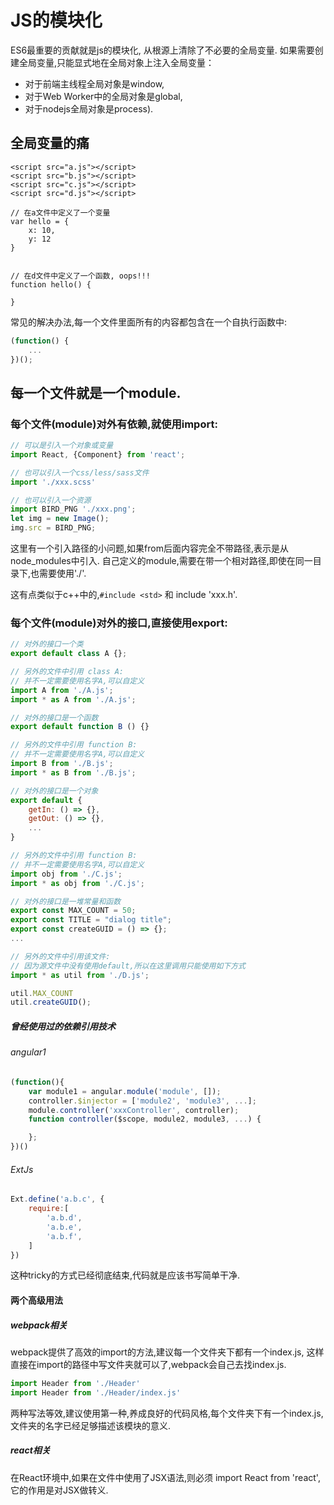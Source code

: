 # JS的模块化

ES6最重要的贡献就是js的模块化, 从根源上清除了不必要的全局变量. 
如果需要创建全局变量,只能显式地在全局对象上注入全局变量：
* 对于前端主线程全局对象是window, 
* 对于Web Worker中的全局对象是global, 
* 对于nodejs全局对象是process).

## 全局变量的痛
```
<script src="a.js"></script>
<script src="b.js"></script>
<script src="c.js"></script>
<script src="d.js"></script>

// 在a文件中定义了一个变量
var hello = {
    x: 10,
    y: 12
}


// 在d文件中定义了一个函数, oops!!!
function hello() {

}

```
常见的解决办法,每一个文件里面所有的内容都包含在一个自执行函数中:
```js
(function() {
    ...
})();
```


## 每一个文件就是一个module.

### 每个文件(module)对外有依赖,就使用import:

```js
// 可以是引入一个对象或变量
import React, {Component} from 'react';

// 也可以引入一个css/less/sass文件
import './xxx.scss'

// 也可以引入一个资源
import BIRD_PNG './xxx.png';
let img = new Image();
img.src = BIRD_PNG;

```

这里有一个引入路径的小问题,如果from后面内容完全不带路径,表示是从node_modules中引入.
自己定义的module,需要在带一个相对路径,即使在同一目录下,也需要使用'./'.

这有点类似于c++中的,`#include <std>` 和 include 'xxx.h'.



### 每个文件(module)对外的接口,直接使用export:

```js
// 对外的接口一个类
export default class A {};

// 另外的文件中引用 class A:
// 并不一定需要使用名字A,可以自定义
import A from './A.js';
import * as A from './A.js';
```

```js
// 对外的接口是一个函数
export default function B () {}

// 另外的文件中引用 function B:
// 并不一定需要使用名字A,可以自定义
import B from './B.js';
import * as B from './B.js';

```


```js
// 对外的接口是一个对象
export default {
    getIn: () => {},
    getOut: () => {},
    ...
}

// 另外的文件中引用 function B:
// 并不一定需要使用名字A,可以自定义
import obj from './C.js';
import * as obj from './C.js';
```


```js
// 对外的接口是一堆常量和函数
export const MAX_COUNT = 50;
export const TITLE = "dialog title";
export const createGUID = () => {};
...

// 另外的文件中引用该文件:
// 因为源文件中没有使用default,所以在这里调用只能使用如下方式
import * as util from './D.js';

util.MAX_COUNT 
util.createGUID();
```


##### 曾经使用过的依赖引用技术
###### angular1
```js
(function(){
    var module1 = angular.module('module', []);
    controller.$injector = ['module2', 'module3', ...];
    module.controller('xxxController', controller);
    function controller($scope, module2, module3, ...) {

    };
})()

```
###### ExtJs
```js
Ext.define('a.b.c', {
    require:[
        'a.b.d',
        'a.b.e',
        'a.b.f',
    ]
})

```
这种tricky的方式已经彻底结束,代码就是应该书写简单干净.


#### 两个高级用法

##### webpack相关
webpack提供了高效的import的方法,建议每一个文件夹下都有一个index.js, 这样直接在import的路径中写文件夹就可以了,webpack会自己去找index.js.
```js
import Header from './Header'
import Header from './Header/index.js'
```
两种写法等效,建议使用第一种,养成良好的代码风格,每个文件夹下有一个index.js,文件夹的名字已经足够描述该模块的意义.

##### react相关
在React环境中,如果在文件中使用了JSX语法,则必须 import React from 'react', 它的作用是对JSX做转义.